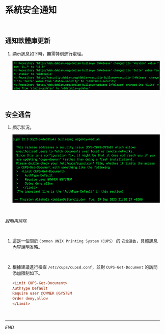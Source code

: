 # 系統安全通知

<br>

## 通知軟體庫更新

1. 顯示訊息如下時，無需特別進行處理。

    ![](images/img_06.png)

<br>

## 安全通告 

1. 顯示狀況。

    ![](images/img_07.png)

<br>

_說明與排除_

<br>

1. 這是一個關於 `Common UNIX Printing System（CUPS）` 的 `安全通告`，具體訊息內容說明省略。

<br>

2. 根據建議進行檢查 `/etc/cups/cupsd.conf`，並對 `CUPS-Get-Document` 的訪問添加限制如下。

    ```ini
    <Limit CUPS-Get-Document>
    AuthType Default
    Require user @OWNER @SYSTEM
    Order deny,allow
    </Limit>
    ```

<br>

___

_END_
